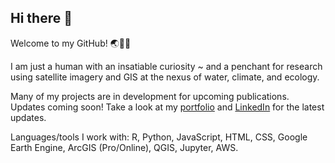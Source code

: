 ## Hi there 👋

Welcome to my GitHub! 🌏🔭🌱

I am just a human with an insatiable curiosity ~ and a penchant for research using satellite imagery and GIS at the nexus of water, climate, and ecology.

Many of my projects are in development for upcoming publications. Updates coming soon! Take a look at my [portfolio](https://eacheriegate.github.io) and [LinkedIn](https://www.linkedin.com/in/eacheriegate/) for the latest updates.

Languages/tools I work with: R, Python, JavaScript, HTML, CSS, Google Earth Engine, ArcGIS (Pro/Online), QGIS, Jupyter, AWS.

